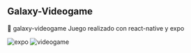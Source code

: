 ## Galaxy-Videogame
:rocket:  galaxy-videogame Juego realizado con react-native y expo



![expo](https://user-images.githubusercontent.com/27248841/50258986-d0ebcb80-03c7-11e9-9352-4af79c6ee362.PNG)
![videogame](https://user-images.githubusercontent.com/27248841/50258218-4786ca00-03c4-11e9-9400-fbb6635d03ef.PNG)
